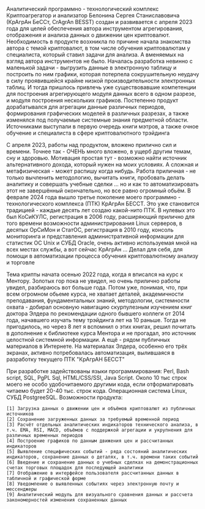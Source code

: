 Аналитический программно - технологический комплекс Криптоагрегатор и анализатор Белонина Сергея Станиславовича (КрАгрАн БеССт, CrAgrAn BESST) создан и развивается с апреля 2023 года для целей обеспечения автора инструментом агрегирования, отображения и анализа данных о движении цен криптовалют. Необходимость в продукте возхникла по причине начала знакомства автора с темой криптовалют, в том числе обучения криптовалютам у специалиста, который ставил задачи для анализа. А вменяемых на взгляд автора инструментов не было. Началась разработка невинно с маленькой задачи - выгрузить данные в электронную таблицу и построить по ним графики, которая потерпела сокрушительную неудачу в силу проявившейся крайне низкой производительности электронных таблиц. И тогда пришлось привлечь уже существовавшие компетенции для построения агрегирующего модуля данных всего в одном разрезе, и модуля построения нескольких графиков. Постепенно продукт дорабатывался для агрегации данные различных периодов, формирования графических моделей в различных разрезах, а также изменялся под получаемые системные знания предметной области. Источниками выступали в первую очередь книги мэтров, а также очное обучение и специалиста в сфере криптовалютного трэйдинга

С апреля 2023, работы над продуктом, вложено прилично сил и времени. Точнее так - ОЧЕНЬ много вложено, в ущерб другим темам, сну и здоровью. Мотивация простая тут - возможно найти источник альтернативного дохода, который нужен на моих условиях. А сложная и метафизическая - может распишу когда нибудь. Работа приличная - не только вычленить методологию, вычитать книги, пробовать делать аналитику и совершать учебные сделки ... но и как то автоматизировать этот не завершённый окончательно, но все равно огромный обьём. В феврале 2024 года вышло третье поколение моего программно - технологического комплекса (ПТК) КрАгрАн БЕССТ. Это уже становится традицией - каждые десять лет создаю какой-нито ПТК. В нулевых это был КоСиКУЛС, регистрация в 2006 году, расширяющий прилично для того времени возможности администрирования Linux серверов, в десятых ОрСиМон и СтатОС, регистрация в 2010 году, консоль мониторинга и представления административной информации для статистик ОС Unix и СУБД Oracle, очень активно используемая мной на всех местах службы, а вот сейчас КрАгрАн ... Делал для себя, для помощи в автоматизации процесса обучения криптовалютному анализу и торговле

Тема крипты начата осенью 2022 года, когда я вписался на курс к Ментору. Золотых гор пока не увидел, но очень прилично работы увидел, разбираюсь вот больше года. Потом уже, понимая, что, при всем огромном обьеме курса, не хватает деталей, академичности преподавания, фундаментальных знаний, методологии, системности охвата - добирал основную навигацию скурпулезным изучением книг доктора Элдера по рекомендации одного бывшего коллеги от 2014 года, начавшего изучать тему трэйдинга лет на 10 раньше. Тогда не пригодилось, но через 8 лет я вспомнил о этих книгах, решил почитать в дополнение к библиотеке курса Ментора и не прогадал, это источник целостной системной информации. А ещё - рядом публичных материалов в Интернете. На материалах Элдера, особенно его трёх экранах, активно потребовалась автоматизация, вылившаяся в разработку текущего ПТК "КрАгрАН БЕССТ"

При разработке задействованы языки программирования: Perl, Bash script, SQL, PgPL Sql, HTML/CSS/SSI, Java Script. Около 10 тыс строк моего не особо удобочитаемого другими кода, если отформатировать читаемо будет 20-40 тыс. строк кода. Операционная система Linux, СУБД PostgreeSQL. Возможности продукта:

    [1] Загрузка данных о движении цен и объёмов криптовалют из публичных источников
    [2] Сохранение загруженных данных за требуемый временной период
    [3] Расчёт отдельных аналитических индикаторов технического анализа, в т.ч. EMA, RSI, MACD, объёмов с поддержкой агрегации и укрупнения для различных временных периодов
    [4] Построение графиков по данным движения цен и рассчитанных индикаторов
    [5] Выявление специфических событий - ряда состояний аналитических индикаторов, сохранение данных о деталях, в т.ч. времени таких событий
    [6] Введение и сохранение данных о учебных сделках на демонстрационных счетах торговых площадок для последующей аналитики
    [7] Отображение в интерфейсе пользователя рассчитанных данных в табличной и графической форме
    [8] Уведомление о выявленных событиях через электронную почту и мессенджеры
    [9] Аналитический модуль для визуального сравнения данных и рассчета закономерностей изменения сохраненных данных 
